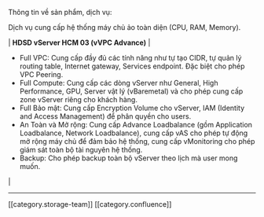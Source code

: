 Thông tin về sản phẩm, dịch vụ:



Dịch vụ cung cấp hệ thống máy chủ ảo toàn diện (CPU, RAM, Memory).





|  **HDSD vServer HCM 03 (vVPC Advance)**  | <ul><li>Full VPC: Cung cấp đầy đủ các tính năng như tự tạo CIDR, tự quản lý routing table, Internet gateway, Services endpoint. Đặc biệt cho phép VPC Peering.</li><li>Full Compute: Cung cấp các dòng vServer như General, High Performance, GPU, Server vật lý (vBaremetal) và cho phép cung cấp zone vServer riêng cho khách hàng.</li><li>Full Bảo mật: Cung cấp Encryption Volume cho vServer, IAM (Identity and Access Management) để phân quyền cho users.</li><li>An Toàn và Mở rộng: Cung cấp Advance Loadbalance (gồm Application Loadbalance, Network Loadbalance), cung cấp vAS cho phép tự động mở rộng máy chủ để đảm bảo hệ thống, cung cấp vMonitoring cho phép giám sát toàn bộ tài nguyên hệ thống.</li><li>Backup: Cho phép backup toàn bộ vServer theo lịch mà user mong muốn.</li></ul> | 





*****

[[category.storage-team]] 
[[category.confluence]] 
